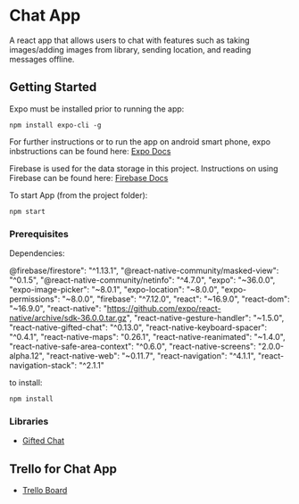# Chat App

A react app that allows users to chat with features such as taking images/adding images from library, sending location, and reading messages offline.

## Getting Started

Expo must be installed prior to running the app:

```
npm install expo-cli -g
```

For further instructions or to run the app on android smart phone, expo inbstructions can be found here: [Expo Docs](https://docs.expo.io/) 

Firebase is used for the data storage in this project. Instructions on using Firebase can be found here: [Firebase Docs](https://firebase.google.com/docs)

To start App (from the project folder):

```
npm start
```

### Prerequisites

Dependencies:

@firebase/firestore": "^1.13.1",
    "@react-native-community/masked-view": "^0.1.5",
    "@react-native-community/netinfo": "^4.7.0",
    "expo": "~36.0.0",
    "expo-image-picker": "~8.0.1",
    "expo-location": "~8.0.0",
    "expo-permissions": "~8.0.0",
    "firebase": "^7.12.0",
    "react": "~16.9.0",
    "react-dom": "~16.9.0",
    "react-native": "https://github.com/expo/react-native/archive/sdk-36.0.0.tar.gz",
    "react-native-gesture-handler": "~1.5.0",
    "react-native-gifted-chat": "^0.13.0",
    "react-native-keyboard-spacer": "^0.4.1",
    "react-native-maps": "0.26.1",
    "react-native-reanimated": "~1.4.0",
    "react-native-safe-area-context": "^0.6.0",
    "react-native-screens": "2.0.0-alpha.12",
    "react-native-web": "~0.11.7",
    "react-navigation": "^4.1.1",
    "react-navigation-stack": "^2.1.1"

to install:

```
npm install
```

### Libraries

* [Gifted Chat](https://github.com/FaridSafi/react-native-gifted-chat/blob/master/README.md) 


## Trello for Chat App

* [Trello Board](https://trello.com/b/X7uvo7AE/native-mobile-chat-app) 